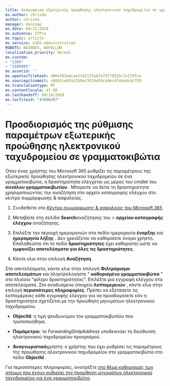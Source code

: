 ```yaml
---
title: Αναγνώριση εξωτερικής προώθησης ηλεκτρονικού ταχυδρομείου σε γραμματοκιβώτια σε αρχεία καταγραφής ελέγχου
ms.author: chrisda
author: chrisda
manager: dansimp
ms.date: 04/21/2020
ms.audience: ITPro
ms.topic: article
ms.service: o365-administration
ROBOTS: NOINDEX, NOFOLLOW
localization_priority: Normal
ms.custom:
- "1369"
- "3100005"
ms.assetid: ''
ms.openlocfilehash: d06ef83adcae1342173a6fe75f79525c7e1797ce
ms.sourcegitcommit: c6692ce0fa1358ec3529e59ca0ecdfdea4cdc759
ms.translationtype: MT
ms.contentlocale: el-GR
ms.lasthandoff: 09/14/2020
ms.locfileid: "47696297"
---
```

# <a name="identify-when-external-email-forwarding-is-configured-on-mailboxes"></a>Προσδιορισμός της ρύθμισης παραμέτρων εξωτερικής προώθησης ηλεκτρονικού ταχυδρομείου σε γραμματοκιβώτια

Όταν ένας χρήστης του Microsoft 365 ρυθμίζει τις παραμέτρους της εξωτερικής προώθησης ηλεκτρονικού ταχυδρομείου σε ένα γραμματοκιβώτιο, η δραστηριότητα ελέγχεται ως μέρος του cmdlet του **συνόλου γραμματοκιβωτίου** . Μπορείτε να δείτε τη δραστηριότητα χρησιμοποιώντας την αναζήτηση στο αρχείο καταγραφής ελέγχου στο κέντρο συμμόρφωσης & ασφαλείας.

1. Συνδεθείτε στο [Κέντρο συμμόρφωσης & ασφαλείας του Microsoft 365](https://protection.office.com/).

2. Μεταβείτε στη σελίδα **Search**αναζήτησης του  >  **αρχείου καταγραφής ελέγχου** αναζήτησης.

3. Επιλέξτε την περιοχή ημερομηνιών στα πεδία ημερομηνία **έναρξης** και **ημερομηνία λήξης** . Δεν χρειάζεται να καθορίσετε όνομα χρήστη. Επαληθεύστε ότι το πεδίο **δραστηριότητες** έχει καθοριστεί ώστε να **εμφανίζει αποτελέσματα για όλες τις δραστηριότητες**.

4. Κάντε κλικ στην επιλογή **Αναζήτηση**.

Στα αποτελέσματα, κάντε κλικ στην επιλογή **Φιλτράρισμα αποτελεσμάτων** και πληκτρολογήστε " **καθορισμένο γραμματοκιβώτιο** " στο πλαίσιο "φίλτρο δραστηριότητας". Επιλέξτε μια εγγραφή ελέγχου στα αποτελέσματα. Στο αναδυόμενο στοιχείο **λεπτομερειών** , κάντε κλικ στην επιλογή **περισσότερες πληροφορίες**. Πρέπει να εξετάσετε τις λεπτομέρειες κάθε εγγραφής ελέγχου για να προσδιορίσετε εάν η δραστηριότητα σχετίζεται με την προώθηση μηνυμάτων ηλεκτρονικού ταχυδρομείου.

- **ObjectId**: η τιμή ψευδωνύμου του γραμματοκιβωτίου που τροποποιήθηκε.

- **Παράμετροι**: το _ForwardingSmtpAddress_ υποδεικνύει τη διεύθυνση ηλεκτρονικού ταχυδρομείου προορισμού.

- **Αναγνωριστικό**χρήστη: ο χρήστης που έχει ρυθμίσει τις παραμέτρους της προώθησης ηλεκτρονικού ταχυδρομείου στο γραμματοκιβώτιο στο πεδίο **ObjectId** .

Για περισσότερες πληροφορίες, ανατρέξτε [στο θέμα καθορισμός των ατόμων που έχουν ρυθμίσει την προώθηση μηνυμάτων ηλεκτρονικού ταχυδρομείου για ένα γραμματοκιβώτιο](https://docs.microsoft.com/microsoft-365/compliance/auditing-troubleshooting-scenarios#determine-who-set-up-email-forwarding-for-a-mailbox).
